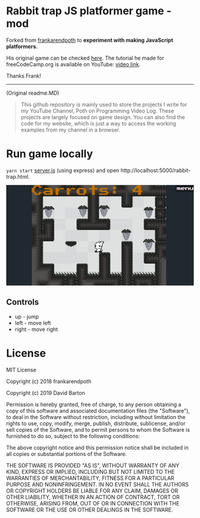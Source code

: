 # Rabbit trap JS platformer game - mod

Forked from [frankarendpoth](https://github.com/frankarendpoth/frankarendpoth.github.io) to **experiment with making JavaScript platformers.**

His original game can be checked [here](http://frankpoth.info/content/pop-vlog/javascript/2018/006-rabbit-trap/rabbit-trap.html?07).
The tutorial he made for freeCodeCamp.org is available on YouTube: [video link](https://www.youtube.com/watch?v=w-OKdSHRlfA).

Thanks Frank!

---

(Original readme.MD)

> This github repository is mainly used to store the projects I write for my YouTube Channel, Poth on Programming Video Log. These projects are largely focused on game design. You can also find the code for my website, which is just a way to access the working examples from my channel in a browser.

# Run game locally

`yarn start` [server.js](/server.js) (using express) and open http://localhost:5000/rabbit-trap.html.

![screenshot of the mod](/attachments/screenshot.png 'screenshot of the mod')

## Controls

- up - jump
- left - move left
- right - move right

# License

MIT License

Copyright (c) 2018 frankarendpoth

Copyright (c) 2019 David Barton

Permission is hereby granted, free of charge, to any person obtaining a copy
of this software and associated documentation files (the "Software"), to deal
in the Software without restriction, including without limitation the rights
to use, copy, modify, merge, publish, distribute, sublicense, and/or sell
copies of the Software, and to permit persons to whom the Software is
furnished to do so, subject to the following conditions:

The above copyright notice and this permission notice shall be included in all
copies or substantial portions of the Software.

THE SOFTWARE IS PROVIDED "AS IS", WITHOUT WARRANTY OF ANY KIND, EXPRESS OR
IMPLIED, INCLUDING BUT NOT LIMITED TO THE WARRANTIES OF MERCHANTABILITY,
FITNESS FOR A PARTICULAR PURPOSE AND NONINFRINGEMENT. IN NO EVENT SHALL THE
AUTHORS OR COPYRIGHT HOLDERS BE LIABLE FOR ANY CLAIM, DAMAGES OR OTHER
LIABILITY, WHETHER IN AN ACTION OF CONTRACT, TORT OR OTHERWISE, ARISING FROM,
OUT OF OR IN CONNECTION WITH THE SOFTWARE OR THE USE OR OTHER DEALINGS IN THE
SOFTWARE.

